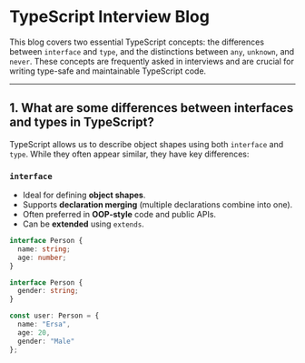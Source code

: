 #  TypeScript Interview Blog

This blog covers two essential TypeScript concepts: the differences between `interface` and `type`, and the distinctions between `any`, `unknown`, and `never`. These concepts are frequently asked in interviews and are crucial for writing type-safe and maintainable TypeScript code.

---

##  1. What are some differences between interfaces and types in TypeScript?

TypeScript allows us to describe object shapes using both `interface` and `type`. While they often appear similar, they have key differences:

###  `interface`

- Ideal for defining **object shapes**.
- Supports **declaration merging** (multiple declarations combine into one).
- Often preferred in **OOP-style** code and public APIs.
- Can be **extended** using `extends`.

```ts
interface Person {
  name: string;
  age: number;
}

interface Person {
  gender: string;
}

const user: Person = {
  name: "Ersa",
  age: 20,
  gender: "Male"
};
